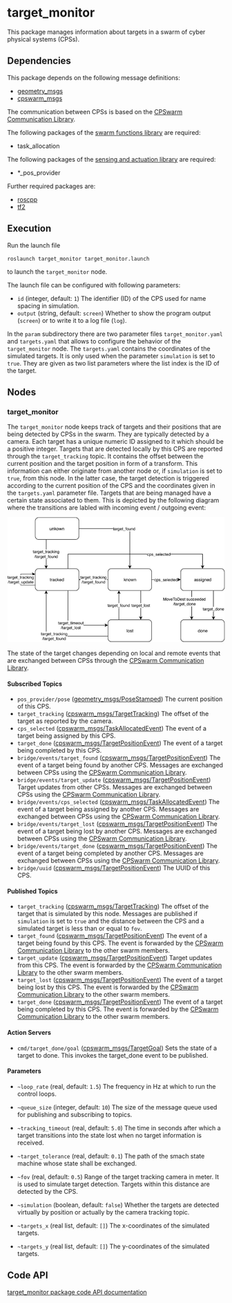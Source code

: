 # target_monitor

This package manages information about targets in a swarm of cyber physical systems (CPSs).

## Dependencies
This package depends on the following message definitions:
* [geometry_msgs](https://wiki.ros.org/geometry_msgs)
* [cpswarm_msgs](https://cpswarm.github.io/cpswarm_msgs/html/index-msg.html)

The communication between CPSs is based on the [CPSwarm Communication Library](https://github.com/cpswarm/swarmio).

The following packages of the [swarm functions library](https://github.com/cpswarm/swarm_functions) are required:
* task_allocation

The following packages of the [sensing and actuation library](https://github.com/cpswarm/sensing_actuation) are required:
* *_pos_provider

Further required packages are:
* [roscpp](https://wiki.ros.org/roscpp/)
* [tf2](https://wiki.ros.org/tf2/)

## Execution
Run the launch file
```
roslaunch target_monitor target_monitor.launch
```
to launch the `target_monitor` node.

The launch file can be configured with following parameters:
* `id` (integer, default: `1`)
  The identifier (ID) of the CPS used for name spacing in simulation.
* `output` (string, default: `screen`)
  Whether to show the program output (`screen`) or to write it to a log file (`log`).

In the `param` subdirectory there are two parameter files `target_monitor.yaml` and `targets.yaml` that allows to configure the behavior of the `target_monitor` node. The `targets.yaml` contains the coordinates of the simulated targets. It is only used when the parameter `simulation` is set to `true`. They are given as two list parameters where the list index is the ID of the target.

## Nodes

### target_monitor
The `target_monitor` node keeps track of targets and their positions that are being detected by CPSs in the swarm. They are typically detected by a camera. Each target has a unique numeric ID assigned to it which should be a positive integer. Targets that are detected locally by this CPS are reported through the `target_tracking` topic. It contains the offset between the current position and the target position in form of a transform. This information can either originate from another node or, if `simulation` is set to `true`, from this node. In the latter case, the target detection is triggered according to the current position of the CPS and the coordinates given in the `targets.yaml` parameter file. Targets that are being managed have a certain state associated to them. This is depicted by the following diagram where the transitions are labled with incoming event / outgoing event:

![Target FSM](target_fsm.png)

The state of the target changes depending on local and remote events that are exchanged between CPSs through the [CPSwarm Communication Library](https://github.com/cpswarm/swarmio).

#### Subscribed Topics
* `pos_provider/pose` ([geometry_msgs/PoseStamped](https://docs.ros.org/api/geometry_msgs/html/msg/PoseStamped.html))
  The current position of this CPS.
* `target_tracking` ([cpswarm_msgs/TargetTracking](https://cpswarm.github.io/cpswarm_msgs/html/msg/TargetTracking.html))
  The offset of the target as reported by the camera.
* `cps_selected` ([cpswarm_msgs/TaskAllocatedEvent](https://cpswarm.github.io/cpswarm_msgs/html/msg/TaskAllocatedEvent.html))
  The event of a target being assigned by this CPS.
* `target_done` ([cpswarm_msgs/TargetPositionEvent](https://cpswarm.github.io/cpswarm_msgs/html/msg/TargetPositionEvent.html))
  The event of a target being completed by this CPS.
* `bridge/events/target_found` ([cpswarm_msgs/TargetPositionEvent](https://cpswarm.github.io/cpswarm_msgs/html/msg/TargetPositionEvent.html))
  The event of a target being found by another CPS. Messages are exchanged between CPSs using the [CPSwarm Communication Library](https://github.com/cpswarm/swarmio).
* `bridge/events/target_update` ([cpswarm_msgs/TargetPositionEvent](https://cpswarm.github.io/cpswarm_msgs/html/msg/TargetPositionEvent.html))
  Target updates from other CPSs. Messages are exchanged between CPSs using the [CPSwarm Communication Library](https://github.com/cpswarm/swarmio).
* `bridge/events/cps_selected` ([cpswarm_msgs/TaskAllocatedEvent](https://cpswarm.github.io/cpswarm_msgs/html/msg/TaskAllocatedEvent.html))
  The event of a target being assigned by another CPS. Messages are exchanged between CPSs using the [CPSwarm Communication Library](https://github.com/cpswarm/swarmio).
* `bridge/events/target_lost` ([cpswarm_msgs/TargetPositionEvent](https://cpswarm.github.io/cpswarm_msgs/html/msg/TargetPositionEvent.html))
  The event of a target being lost by another CPS. Messages are exchanged between CPSs using the [CPSwarm Communication Library](https://github.com/cpswarm/swarmio).
* `bridge/events/target_done` ([cpswarm_msgs/TargetPositionEvent](https://cpswarm.github.io/cpswarm_msgs/html/msg/TargetPositionEvent.html))
  The event of a target being completed by another CPS. Messages are exchanged between CPSs using the [CPSwarm Communication Library](https://github.com/cpswarm/swarmio).
* `bridge/uuid` ([cpswarm_msgs/TargetPositionEvent](https://cpswarm.github.io/cpswarm_msgs/html/msg/TargetPositionEvent.html))
  The UUID of this CPS.

#### Published Topics
* `target_tracking` ([cpswarm_msgs/TargetTracking](https://cpswarm.github.io/cpswarm_msgs/html/msg/TargetTracking.html))
  The offset of the target that is simulated by this node. Messages are published if `simulation` is set to `true` and the distance between the CPS and a simulated target is less than or equal to `fov`.
* `target_found` ([cpswarm_msgs/TargetPositionEvent](https://cpswarm.github.io/cpswarm_msgs/html/msg/TargetPositionEvent.html))
  The event of a target being found by this CPS. The event is forwarded by the [CPSwarm Communication Library](https://github.com/cpswarm/swarmio) to the other swarm members.
* `target_update` ([cpswarm_msgs/TargetPositionEvent](https://cpswarm.github.io/cpswarm_msgs/html/msg/TargetPositionEvent.html))
  Target updates from this CPS. The event is forwarded by the [CPSwarm Communication Library](https://github.com/cpswarm/swarmio) to the other swarm members.
* `target_lost` ([cpswarm_msgs/TargetPositionEvent](https://cpswarm.github.io/cpswarm_msgs/html/msg/TargetPositionEvent.html))
  The event of a target being lost by this CPS. The event is forwarded by the [CPSwarm Communication Library](https://github.com/cpswarm/swarmio) to the other swarm members.
* `target_done` ([cpswarm_msgs/TargetPositionEvent](https://cpswarm.github.io/cpswarm_msgs/html/msg/TargetPositionEvent.html))
  The event of a target being completed by this CPS. The event is forwarded by the [CPSwarm Communication Library](https://github.com/cpswarm/swarmio) to the other swarm members.

#### Action Servers
* `cmd/target_done/goal` ([cpswarm_msgs/TargetGoal](https://cpswarm.github.io/cpswarm_msgs/html/action/Target.html))
  Sets the state of a target to done. This invokes the target_done event to be published.

#### Parameters
* `~loop_rate` (real, default: `1.5`)
  The frequency in Hz at which to run the control loops.
* `~queue_size` (integer, default: `10`)
  The size of the message queue used for publishing and subscribing to topics.
* `~tracking_timeout` (real, default: `5.0`)
  The time in seconds after which a target transitions into the state lost when no target information is received.
* `~target_tolerance` (real, default: `0.1`)
  The path of the smach state machine whose state shall be exchanged.
* `~fov` (real, default: `0.5`)
  Range of the target tracking camera in meter. It is used to simulate target detection. Targets within this distance are detected by the CPS.
* `~simulation` (boolean, default: `false`)
  Whether the targets are detected virtually by position or actually by the camera tracking topic.

* `~targets_x` (real list, default: `[]`)
   The x-coordinates of the simulated targets.
* `~targets_y` (real list, default: `[]`)
   The y-coordinates of the simulated targets.

## Code API
[target_monitor package code API documentation](https://cpswarm.github.io/swarm_functions/target_monitor/docs/html/files.html)
